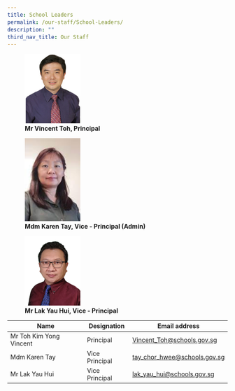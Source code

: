 ```yaml
---
title: School Leaders
permalink: /our-staff/School-Leaders/
description: ""
third_nav_title: Our Staff
---
```

<figure>  
<img style="width:30%;height:50%" src="/images/Our%20Staff/School%20Leaders/S1.jpg">  
<figcaption> <strong> Mr Vincent Toh, Principal </strong> </figcaption>  
</figure>

<figure>  
<img style="width:30%;height:50%" src="/images/Our%20Staff/School%20Leaders/S2.jpg">  
<figcaption> <strong> Mdm Karen Tay, Vice - Principal (Admin) </strong> </figcaption>  
</figure>

<figure>  
<img style="width:30%;height:50%" src="/images/Our%20Staff/School%20Leaders/S3.png">  
<figcaption> <strong> Mr Lak Yau Hui, Vice - Principal </strong> </figcaption>  
</figure>

| Name                    | Designation    | Email address                |
|-------------------------|----------------|------------------------------|
| Mr Toh Kim Yong Vincent | Principal      | Vincent_Toh@schools.gov.sg   |
| Mdm Karen Tay           | Vice Principal | tay_chor_hwee@schools.gov.sg |
| Mr Lak Yau Hui          | Vice Principal | lak_yau_hui@schools.gov.sg   |